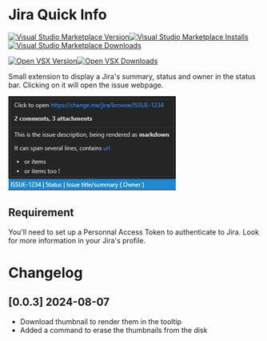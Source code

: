 # Jira Quick Info

[![Visual Studio Marketplace Version](https://img.shields.io/visual-studio-marketplace/v/pierre-payen.jira-quick-info?label=VS%20Marketplace)![Visual Studio Marketplace Installs](https://img.shields.io/visual-studio-marketplace/i/pierre-payen.jira-quick-info)![Visual Studio Marketplace Downloads](https://img.shields.io/visual-studio-marketplace/d/pierre-payen.jira-quick-info)](https://marketplace.visualstudio.com/items?itemName=pierre-payen.jira-quick-info)

[![Open VSX Version](https://img.shields.io/open-vsx/v/pierre-payen/jira-quick-info?label=Open%20VSX)![Open VSX Downloads](https://img.shields.io/open-vsx/dt/pierre-payen/jira-quick-info)](https://open-vsx.org/extension/pierre-payen/jira-quick-info)

Small extension to display a Jira's summary, status and owner in the status bar.
Clicking on it will open the issue webpage.

![Example Image](example.png)

## Requirement
You'll need to set up a Personnal Access Token to authenticate to Jira.
Look for more information in your Jira's profile.

# Changelog

## [0.0.3] 2024-08-07
- Download thumbnail to render them in the tooltip
- Added a command to erase the thumbnails from the disk

